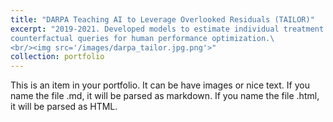 ```yaml
---
title: "DARPA Teaching AI to Leverage Overlooked Residuals (TAILOR)"
excerpt: "2019-2021. Developed models to estimate individual treatment effects \
counterfactual queries for human performance optimization.\
<br/><img src='/images/darpa_tailor.jpg.png'>"
collection: portfolio
---
```


This is an item in your portfolio. It can be have images or nice text. If you name the file .md, it will be parsed as markdown. If you name the file .html, it will be parsed as HTML. 

